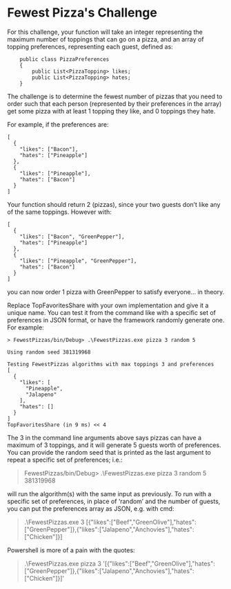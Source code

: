 # Fewest Pizza's Challenge
For this challenge, your function will take an integer representing the maximum number of toppings that can go on a pizza, and an array of topping preferences, representing each guest, defined as:
```
    public class PizzaPreferences
    {
        public List<PizzaTopping> likes;
        public List<PizzaTopping> hates;
    }
```
The challenge is to determine the fewest number of pizzas that you need to order such that each person (represented by their preferences in the array) get some pizza with at least 1 topping they like, and 0 toppings they hate. 

For example, if the preferences are:
```
[
  {
    "likes": ["Bacon"],
    "hates": ["Pineapple"]
  },
  {
    "likes": ["Pineapple"],
    "hates": ["Bacon"]
  }
]
```
Your function should return 2 (pizzas), since your two guests don’t like any of the same toppings.  However with:
```
[
  {
    "likes": ["Bacon", "GreenPepper"],
    "hates": ["Pineapple"]
  },
  {
    "likes": ["Pineapple", "GreenPepper"],
    "hates": ["Bacon"]
  }
]
```
you can now order 1 pizza with GreenPepper to satisfy everyone... in theory.

Replace TopFavoritesShare with your own implementation and give it a unique name.  You can test it from the command like with a specific set of preferences in JSON format, or have the framework randomly generate one.  For example:
```
> FewestPizzas/bin/Debug> .\FewestPizzas.exe pizza 3 random 5

Using random seed 381319968

Testing FewestPizzas algorithms with max toppings 3 and preferences 
[
  {
    "likes": [
      "Pineapple",
      "Jalapeno"
    ],
    "hates": []
  }
]
TopFavoritesShare (in 9 ms) << 4
```
The 3 in the command line arguments above says pizzas can have a maximum of 3 toppings, and it will generate 5 guests worth of preferences.  You can provide the random seed that is printed as the last argument to repeat a specific set of preferences; i.e.:

> FewestPizzas/bin/Debug> .\FewestPizzas.exe pizza 3 random 5 381319968

will run the algorithm(s) with the same input as previously.  To run with a specific set of preferences, in place of ‘random’ and the number of guests, you can put the preferences array as JSON, e.g. with cmd:

> .\FewestPizzas.exe 3 [{"likes":["Beef","GreenOlive"],"hates":["GreenPepper"]},{"likes":["Jalapeno","Anchovies"],"hates":["Chicken"]}]

Powershell is more of a pain with the quotes:

> .\FewestPizzas.exe pizza 3 '[{\"likes\":[\"Beef\",\"GreenOlive\"],\"hates\":[\"GreenPepper\"]},{\"likes\":[\"Jalapeno\",\"Anchovies\"],\"hates\":[\"Chicken\"]}]'

 


